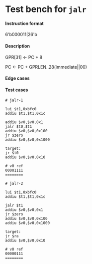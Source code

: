 # Test bench for `jalr`

#### Instruction format

6'b000011|26'b<immediate>

#### Description

GPR[31] <- PC + 8

PC <- PC + GPRLEN..28(immediate||00)

#### Edge cases


#### Test cases

```assembly
# jalr-1

lui $t1,0xbfc0
addiu $t1,$t1,0x1c

addiu $v0,$v0,0x1
jalr $t0,$t1
addiu $v0,$v0,0x100
jr $zero
addiu $v0,$v0,0x1000

target:
jr $t0
addiu $v0,$v0,0x10

# v0 ref
00001111
========
```

```assembly
# jalr-2

lui $t1,0xbfc0
addiu $t1,$t1,0x1c

jalr $t1
addiu $v0,$v0,0x1
jr $zero
addiu $v0,$v0,0x100
addiu $v0,$v0,0x1000

target:
jr $ra
addiu $v0,$v0,0x10

# v0 ref
00000111
========
```
